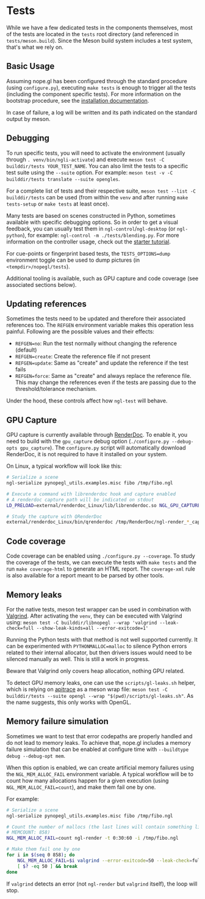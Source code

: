 # Tests

While we have a few dedicated tests in the components themselves, most of the
tests are located in the `tests` root directory (and referenced in
`tests/meson.build`). Since the Meson build system includes a test system,
that's what we rely on.


## Basic Usage

Assuming nope.gl has been configured through the standard procedure (using
`configure.py`), executing `make tests` is enough to trigger all the tests
(including the component specific tests). For more information on the bootstrap
procedure, see the [installation documentation](/doc/usr/howto/installation.md).

In case of failure, a log will be written and its path indicated on the
standard output by meson.


## Debugging

To run specific tests, you will need to activate the environment (usually
through `. venv/bin/ngli-activate`) and execute `meson test -C builddir/tests
YOUR_TEST_NAME`. You can also limit the tests to a specific test suite using
the `--suite` option. For example: `meson test -v -C builddir/tests translate
--suite opengles`.

For a complete list of tests and their respective suite, `meson test --list -C
builddir/tests` can be used (from within the `venv` and after running `make
tests-setup` or `make tests` at least once).

Many tests are based on scenes constructed in Python, sometimes available with
specific debugging options. So in order to get a visual feedback, you can
usually test them in `ngl-control`/`ngl-desktop` (or `ngl-python`), for
example: `ngl-control -m ./tests/blending.py`. For more information on the
controller usage, check out the [starter tutorial](/doc/usr/tuto/start.md).

For cue-points or fingerprint based tests, the `TESTS_OPTIONS=dump` environment
toggle can be used to dump pictures (in `<tempdir>/nopegl/tests`).

Additional tooling is available, such as GPU capture and code coverage (see
associated sections below).


## Updating references

Sometimes the tests need to be updated and therefore their associated
references too. The `REFGEN` environment variable makes this operation less
painful. Following are the possible values and their effects:

- `REFGEN=no`: Run the test normally without changing the reference (default)
- `REFGEN=create`: Create the reference file if not present
- `REFGEN=update`: Same as "create" and update the reference if the test fails
- `REFGEN=force`: Same as "create" and always replace the reference file. This
  may change the references even if the tests are passing due to the
  threshold/tolerance mechanism.

Under the hood, these controls affect how `ngl-test` will behave.


## GPU Capture

GPU capture is currently available through [RenderDoc](https://renderdoc.org).
To enable it, you need to build with the `gpu_capture` debug option
(`./configure.py --debug-opts gpu_capture`). The `configure.py` script will
automatically download RenderDoc, it is not required to have it installed on
your system.

On Linux, a typical workflow will look like this:

```sh
# Serialize a scene
ngl-serialize pynopegl_utils.examples.misc fibo /tmp/fibo.ngl

# Execute a command with librenderdoc hook and capture enabled
# A renderdoc capture path will be indicated on stdout
LD_PRELOAD=external/renderdoc_Linux/lib/librenderdoc.so NGL_GPU_CAPTURE=yes ngl-render -t 0:30:60 -i /tmp/fibo.ngl

# Study the capture with QRenderDoc
external/renderdoc_Linux/bin/qrenderdoc /tmp/RenderDoc/ngl-render_*_capture.rdc
```


## Code coverage

Code coverage can be enabled using `./configure.py --coverage`. To study the
coverage of the tests, we can execute the tests with `make tests` and the run
`make coverage-html` to generate an HTML report. The `coverage-xml` rule is
also available for a report meant to be parsed by other tools.


## Memory leaks

For the native tests, meson test wrapper can be used in combination with
[Valgrind](https://www.valgrind.org/). After activating the `venv`, they can be
executed with Valgrind using: `meson test -C builddir/libnopegl --wrap
'valgrind --leak-check=full --show-leak-kinds=all --error-exitcode=1'`

Running the Python tests with that method is not well supported currently. It
can be experimented with `PYTHONMALLOC=malloc` to silence Python errors related
to their internal allocator, but then drivers issues would need to be silenced
manually as well. This is still a work in progress.

Beware that Valgrind only covers heap allocation, nothing GPU related.

To detect GPU memory leaks, one can use the `scripts/gl-leaks.sh` helper, which
is relying on [apitrace](https://apitrace.github.io/) as a meson wrap file:
`meson test -C builddir/tests --suite opengl --wrap
"$(pwd)/scripts/gl-leaks.sh"`. As the name suggests, this only works with
OpenGL.


## Memory failure simulation

Sometimes we want to test that error codepaths are properly handled and do not
lead to memory leaks. To achieve that, nope.gl includes a memory failure
simulation that can be enabled at configure time with `--buildtype debug
--debug-opt mem`.

When this option is enabled, we can create artificial memory failures using the
`NGL_MEM_ALLOC_FAIL` environment variable. A typical workflow will be to count
how many allocations happen for a given execution (using
`NGL_MEM_ALLOC_FAIL=count`), and make them fail one by one.

For example:
```sh
# Serialize a scene
ngl-serialize pynopegl_utils.examples.misc fibo /tmp/fibo.ngl

# Count the number of mallocs (the last lines will contain something like
# MEMCOUNT: 858)
NGL_MEM_ALLOC_FAIL=count ngl-render -t 0:30:60 -i /tmp/fibo.ngl

# Make them fail one by one
for i in $(seq 0 858); do
    NGL_MEM_ALLOC_FAIL=$i valgrind --error-exitcode=50 --leak-check=full ngl-render -t 0:30:60 -i /tmp/fibo.ngl
    [ $? -eq 50 ] && break
done
```

If `valgrind` detects an error (not `ngl-render` but `valgrind` itself), the
loop will stop.
